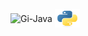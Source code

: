 <div style="display: inline_block"><br>
  <img align="center" alt="Gi-Java" height="30" width="40" src="(https://github.com/user-attachments/assets/e3a10839-dafd-4b78-b2d4-2f07bfb9ad42">
  <img align="center" alt="Gi-Python" height="30" width="40" src="https://raw.githubusercontent.com/devicons/devicon/master/icons/python/python-original.svg">
  
